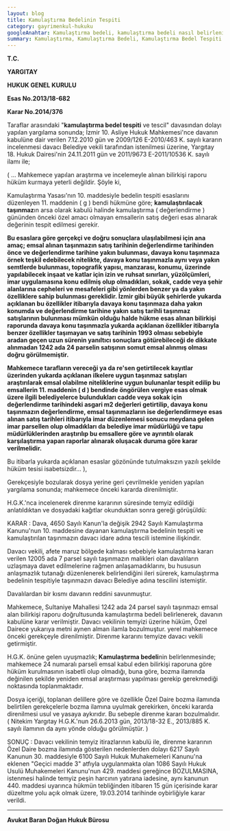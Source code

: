 ```yaml
---
layout: blog
title: Kamulaştırma Bedelinin Tespiti
category: gayrimenkul-hukuku
googleAnahtar: Kamulaştırma bedeli, kamulaştırma bedeli nasıl belirlenir, avukat, hukuk bürosu, ataköy avukat
summary: Kamulaştırma, Kamulaştırma Bedeli, Kamulaştırma Bedel Tespiti ile ilgili Yargıtay Kararı
---
```


**T.C.**

**YARGITAY**

**HUKUK GENEL KURULU**

**Esas No.2013/18-682**

**Karar No.2014/376**

Taraflar arasındaki "**kamulaştırma bedel tespiti** ve tescil" davasından dolayı yapılan yargılama sonunda; İzmir 10. Asliye Hukuk Mahkemesi'nce davanın kabulüne dair verilen 7.12.2010 gün ve 2009/126 E-2010/463 K. sayılı kararın incelenmesi davacı Belediye vekili tarafından istenilmesi üzerine, Yargıtay 18. Hukuk Dairesi'nin 24.11.2011 gün ve 2011/9673 E-2011/10536 K. sayılı ilamı ile;

( ... Mahkemece yapılan araştırma ve incelemeyle alınan bilirkişi raporu hüküm kurmaya yeterli değildir. Şöyle ki,

Kamulaştırma Yasası'nın 10. maddesiyle bedelin tespiti esaslarını düzenleyen 11. maddenin ( g ) bendi hükmüne göre; **kamulaştırılacak taşınmaz**ın arsa olarak kabulü halinde kamulaştırma ( değerlendirme ) gününden önceki özel amacı olmayan emsallerin satış değeri esas alınarak değerinin tespit edilmesi gerekir.

**Bu esaslara göre gerçekçi ve doğru sonuçlara ulaşılabilmesi için ana amaç; emsal alınan taşınmazın satış tarihinin değerlendirme tarihinden önce ve değerlendirme tarihine yakın bulunması, davaya konu taşınmaza örnek teşkil edebilecek nitelikte, davaya konu taşınmazla aynı veya yakın semtlerde bulunması, topografik yapısı, manzarası, konumu, üzerinde yapılabilecek inşaat ve katlar için izin ve ruhsat sınırları, yüzölçümleri, imar uygulamasına konu edilmiş olup olmadıkları, sokak, cadde veya şehir alanlarına cepheleri ve mesafeleri gibi yönlerden benzer ya da yakın özelliklere sahip bulunması gereklidir. İzmir gibi büyük şehirlerde yukarda açıklanan bu özellikler itibarıyla davaya konu taşınmaza daha yakın konumda ve değerlendirme tarihine yakın satış tarihli taşınmaz satışlarının bulunması mümkün olduğu halde hükme esas alınan bilirkişi raporunda davaya konu taşınmazla yukarda açıklanan özellikler itibarıyla benzer özellikler taşımayan ve satış tarihinin 1993 olması sebebiyle aradan geçen uzun sürenin yanıltıcı sonuçlara götürebileceği de dikkate alınmadan 1242 ada 24 parselin satışının somut emsal alınmış olması doğru görülmemiştir.**

**Mahkemece tarafların vereceği ya da re'sen getirtilecek kayıtlar üzerinden yukarda açıklanan ilkelere uygun taşınmaz satışları araştırılarak emsal olabilme niteliklerine uygun bulunanlar tespit edilip bu emsallerin 11. maddenin ( d ) bendinde öngörülen vergiye esas olmak üzere ilgili belediyelerce bulundukları cadde veya sokak için değerlendirme tarihindeki asgari m2 değerleri getirtilip, davaya konu taşınmazın değerlendirme, emsal taşınmazların ise değerlendirmeye esas alınan satış tarihleri itibarıyla imar düzenlemesi sonucu meydana gelen imar parsellen olup olmadıkları da belediye imar müdürlüğü ve tapu müdürlüklerinden araştırılıp bu emsallere göre ve ayrıntılı olarak karşılaştırma yapan raporlar alınarak oluşacak duruma göre karar verilmelidir.**

Bu itibarla yukarda açıklanan esaslar gözönünde tutulmaksızın yazılı şekilde hüküm tesisi isabetsizdir... ),

Gerekçesiyle bozularak dosya yerine geri çevrilmekle yeniden yapılan yargılama sonunda; mahkemece önceki kararda direnilmiştir.

H.G.K.'nca incelenerek direnme kararının süresinde temyiz edildiği anlatıldıktan ve dosyadaki kağıtlar okunduktan sonra gereği görüşüldü:

KARAR : Dava, 4650 Sayılı Kanun'la değişik 2942 Sayılı Kamulaştırma Kanunu'nun 10. maddesine dayanan kamulaştırma bedelinin tespiti ve kamulaştırılan taşınmazın davacı idare adına tescili istemine ilişkindir.

Davacı vekili, afete maruz bölgede kalması sebebiyle kamulaştırma kararı verilen 12005 ada 7 parsel sayılı taşınmazın malikleri olan davalıların uzlaşmaya davet edilmelerine rağmen anlaşamadıklarını, bu hususun anlaşmazlık tutanağı düzenlenerek belirlendiğini ileri sürerek, kamulaştırma bedelinin tespitiyle taşınmazın davacı Belediye adına tescilini istemiştir.

Davalılardan bir kısmı davanın reddini savunmuştur.

Mahkemece, Sultaniye Mahallesi 1242 ada 24 parsel sayılı taşınmazı emsal alan bilirkişi raporu doğrultusunda kamulaştırma bedeli belirlenerek, davanın kabulüne karar verilmiştir. Davacı vekilinin temyizi üzerine hüküm, Özel Dairece yukarıya metni aynen alman ilamla bozulmuştur. yerel mahkemece önceki gerekçeyle direnilmiştir. Direnme kararını temyize davacı vekili getirmiştir.

H.G.K. önüne gelen uyuşmazlık; **Kamulaştırma bedeli**nin belirlenmesinde; mahkemece 24 numaralı parseli emsal kabul eden bilirkişi raporuna göre hüküm kurulmasının isabetli olup olmadığı, buna göre, bozma ilamında değinilen şekilde yeniden emsal araştırması yapılması gerekip gerekmediği noktasında toplanmaktadır.

Dosya içeriği, toplanan delillere göre ve özellikle Özel Daire bozma ilamında belirtilen gerekçelerle bozma ilamına uyulmak gerekirken, önceki kararda direnilmesi usul ve yasaya aykırıdır. Bu sebeple direnme kararı bozulmalıdır. ( Nitekim Yargıtay H.G.K.'nun 26.6.2013 gün, 2013/18-32 E., 2013/885 K. sayılı ilamının da aynı yönde olduğu görülmüştür. )

SONUÇ : Davacı vekilinin temyiz itirazlarının kabulü ile, direnme kararının Özel Daire bozma ilamında gösterilen nedenlerden dolayı 6217 Sayılı Kanunun 30. maddesiyle 6100 Sayılı Hukuk Muhakemeleri Kanunu'na eklenen "Geçici madde 3" atfıyla uygulanmakta olan 1086 Sayılı Hukuk Usulü Muhakemeleri Kanunu'nun 429. maddesi gereğince BOZULMASINA, istenmesi halinde temyiz peşin harcının yatırana iadesine, aynı kanunun 440. maddesi uyarınca hükmün tebliğinden itibaren 15 gün içerisinde karar düzeltme yolu açık olmak üzere, 19.03.2014 tarihinde oybirliğiyle karar verildi.

______________________________________________________________________________________________________________________________________

**Avukat Baran Doğan Hukuk Bürosu**

